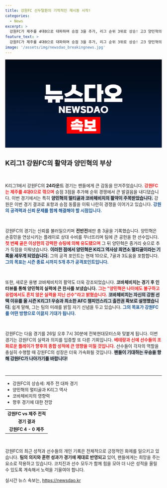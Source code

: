 ```yaml
---
title: 강원FC 선두탈환의 기적적인 재시동 시작!
categories:
  - News
excerpt: >
  강원FC가 제주를 4대0으로 대파하며 승점 3을 추가, 리그 순위 3위로 상승! 고3 양민혁의 첫 멀티골과 코바체비치의 활약으로 우승 꿈이 더욱 가까워졌다. K리그 역대 최연소 멀티골의 주인공, 그들의 다음 행보가 기대된다!
feature_text: >
  강원FC가 제주를 4대0으로 대파하며 승점 3을 추가, 리그 순위 3위로 상승! 고3 양민혁의 첫 멀티골과 코바체비치의 활약으로 우승 꿈이 더욱 가까워졌다. K리그 역대 최연소 멀티골의 주인공, 그들의 다음 행보가 기대된다!
image: '/assets/img/newsdao_breakingnews.jpg'
---
```


<p><img src="/assets/img/newsdao_breakingnews.jpg" alt="firstkoreanews 속보" /></p>

<h2 data-ke-size="size26">K리그1 강원FC의 활약과 양민혁의 부상</h2>

<p data-ke-size="size16">&nbsp;</p>

<p>K리그1에서 강원FC의 <b>24라운드</b> 경기는 팬들에게 큰 감동을 안겨주었습니다. <b><span style="color: #ee2323;">강원FC는 제주를 4대0으로 꺾으며</span></b> 승점 3점을 추가해 순위 경쟁에서 큰 발걸음을 내디뎠습니다. 이번 경기에서는 특히 <b><span style="background-color: #21538527;">양민혁의 멀티골과 코바체비치의 활약이 주목받았습니다.</span></b> 강원은 이번 경기 결과로 포항과 승점 동률을 이뤄 나란히 경쟁을 이어가고 있습니다. <b><span style="color: #1a5490;">강원의 공격력과 신뢰 문제를 함께 해결해야 할 시점입니다.</span></b></p>

<p data-ke-size="size16">&nbsp;</p>

<p>강원FC의 경기는 신뢰를 불러일으키며 <b>전반전</b>에만 총 3골을 기록했습니다. 양민혁은 손흥민을 연상시키는 플레이로 상대 수비를 무너뜨리며 팀에 큰 공헌을 한 선수입니다. <b><span style="color: #ee2323;">첫 번째 골은 이상헌의 강력한 슈팅에 의해 유도됐으며</span></b> 그 뒤 양민혁은 중거리 슛으로 추가 득점을 이뤄냈습니다. <b><span style="background-color: #21538527;">이러한 점에서 양민혁은 K리그 역사상 최연소 멀티골이라는 기록을 세우게 되었습니다.</span></b> 그의 공격 포인트는 현재 10으로, 7골과 3도움을 포함합니다. <b><span style="color: #1a5490;">그의 목표는 시즌 종료 시까지 5개 추가 공격포인트입니다.</span></b></p>

<p data-ke-size="size16">&nbsp;</p>

<p>또한, 새로운 용병 코바체비치의 활약도 더욱 강조되었습니다. <b>코바체비치는 경기 후 인터뷰를 통해 양민혁의 실력에 큰 찬사를 보냈습니다.</b> <b><span style="color: #ee2323;">그는 "양민혁은 나이에도 불구하고 유럽에서도 흔치 않은 실력을 지닌 선수"라고 밝혔습니다.</span></b> <b><span style="background-color: #21538527;">코바체비치는 자신의 강원 선택 이유를 올 시즌 K리그1 우승과 최소한 AFC 챔피언스리그 출전권 확보로 설명했습니다.</span></b> 쉽게 말해, 그는 팀의 미래를 밝힐 자기 신념을 두고 있습니다. <b><span style="color: #1a5490;">그의 목표가 강원FC를 어떤 방향으로 이끌지 기대가 됩니다.</span></b></p>

<p data-ke-size="size16">&nbsp;</p>

<p>강원FC는 다음 경기를 26일 오후 7시 30분에 전북현대모터스와 맞붙게 됩니다. 이번 경기는 강원FC의 실력과 의지를 입증할 또 다른 기회입니다. <b><span style="color: #ee2323;">베테랑과 신예 선수들의 조화로운 플레이가 향후의 종합 성적에 큰 영향을 미칠 것입니다.</span></b> 선수들이 각자의 역할을 충실히 수행할 때 강원FC의 성장은 더욱 가속화될 것입니다. <b><span style="background-color: #21538527;">팬들이 기대하는 우승을 향해 강원FC가 나아가기를 바랍니다!</span></b></p>

<p data-ke-size="size16">&nbsp;</p>

<hr>

<ul>
  <li>강원FC의 상승세: 제주 전 대파 경기</li>
  <li>양민혁의 멀티골과 K리그 역사</li>
  <li>코바체비치의 영향력</li>
  <li>향후 경기에 대한 전망</li>
</ul>

<table>
  <tr>
    <td style="text-align: center; height: 17px;"><b>강원FC vs 제주 전적</b></td>
  </tr>
  <tr>
    <td style="text-align: center; height: 17px;"><b>경기 결과</b></td>
  </tr>
  <tr>
    <td style="text-align: center; height: 17px;"><b>강원FC 4 - 0 제주</b></td>
  </tr>
</table>

<p data-ke-size="size16">&nbsp;</p>

<p>강원FC의 최근 성적과 선수들의 개인 기록은 전체적으로 긍정적인 화제를 일으키고 있습니다. <b>팀의 의지와 훈련 성과가 경기에 제대로 반영되고</b> 있어, 팬들에게는 희망을 주는 요소로 작용하고 있습니다. 코치진과 선수 모두가 함께 힘을 모아 더 나은 성적을 올릴 수 있도록 계속해서 노력을 기울여야 합니다. </p>
실시간 뉴스 속보는, <a href="https://newsdao.kr" rel="dofollow">https://newsdao.kr</a>


